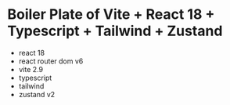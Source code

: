 # Boiler Plate of Vite + React 18 + Typescript + Tailwind + Zustand

- react 18
- react router dom v6
- vite 2.9
- typescript
- tailwind
- zustand v2
